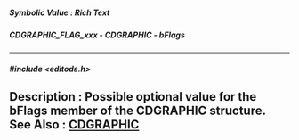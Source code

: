 ##### Symbolic Value : Rich Text
##### CDGRAPHIC_FLAG_xxx - CDGRAPHIC - bFlags
---
##### #include <editods.h>
**Description :**
Possible optional value for the bFlags member of the CDGRAPHIC structure.
**See Also :**
[CDGRAPHIC](D:/md_files/CDGRAPHIC.md)
---
